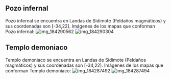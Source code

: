 ## Pozo infernal
Pozo infernal se encuentra en Landas de Sidimote (Peldaños magmáticos) y sus coordenadas son [-34,22].
Imágenes de los mapas que conforman Pozo infernal:
![img_184290562](https://media.discordapp.net/attachments/1115311447145193482/1115342159235780618/184290562.jpg)
![img_184290304](https://media.discordapp.net/attachments/1115311447145193482/1115342157881032745/184290304.jpg)

## Templo demoniaco
Templo demoniaco se encuentra en Landas de Sidimote (Peldaños magmáticos) y sus coordenadas son [-34,22].
Imágenes de los mapas que conforman Templo demoniaco:
![img_184287492](https://media.discordapp.net/attachments/1115311447145193482/1115342121101172877/184287492.jpg)
![img_184287494](https://media.discordapp.net/attachments/1115311447145193482/1115342122770501723/184287494.jpg)